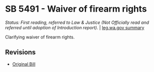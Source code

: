 # SB 5491 - Waiver of firearm rights
*Status: First reading, referred to Law & Justice (Not Officially read and referred until adoption of Introduction report).* | [leg.wa.gov summary](https://app.leg.wa.gov/billsummary?BillNumber=5491&Year=2021)

Clarifying waiver of firearm rights.

## Revisions
* [Original Bill](1/)